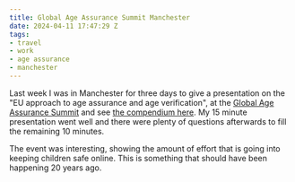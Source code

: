 ```yaml
---
title: Global Age Assurance Summit Manchester
date: 2024-04-11 17:47:29 Z
tags:
- travel
- work
- age assurance
- manchester
---
```


Last week I was in Manchester for three days to give a presentation on the "EU approach to age assurance and age verification", at the [Global Age Assurance Summit](https://events.ringcentral.com/events/global-age-assurance-standards-summit/registration) and see [the compendium here](https://accscheme.com/gaass/). My 15 minute presentation went well and there were plenty of questions afterwards to fill the remaining 10 minutes. 

The event was interesting, showing the amount of effort that is going into keeping children safe online. This is something that should have been happening 20 years ago. 
